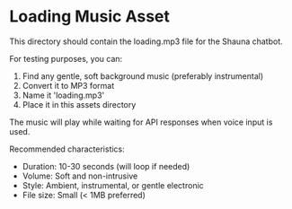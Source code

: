 # Loading Music Asset

This directory should contain the loading.mp3 file for the Shauna chatbot.

For testing purposes, you can:
1. Find any gentle, soft background music (preferably instrumental)
2. Convert it to MP3 format
3. Name it 'loading.mp3'
4. Place it in this assets directory

The music will play while waiting for API responses when voice input is used.

Recommended characteristics:
- Duration: 10-30 seconds (will loop if needed)
- Volume: Soft and non-intrusive
- Style: Ambient, instrumental, or gentle electronic
- File size: Small (< 1MB preferred)
